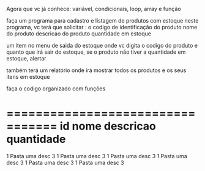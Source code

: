 Agora que vc já conhece:
variável, condicionais, loop, array e função

faça um programa para cadastro e listagem de produtos com estoque
neste programa, vc terá que solicitar :
    o codigo de identificação do produto
    nome do produto
    descricao do produto
    quantidade em estoque

um item no menu de saida do estoque onde vc digita o codigo do produto e quanto que irá sair do estoque, se o produto não tiver a quantidade em estoque, alertar

também terá um relatório onde irá mostrar todos os produtos e os seus itens em estoque

faça o codigo organizado com funções

=================================
id  nome    descricao  quantidade
=================================
1   Pasta   uma desc   3
1   Pasta   uma desc   3
1   Pasta   uma desc   3
1   Pasta   uma desc   3
1   Pasta   uma desc   3
1   Pasta   uma desc   3
